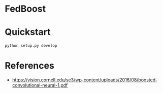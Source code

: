 # FedBoost

# Quickstart

```
python setup.py develop
```

# References

- https://vision.cornell.edu/se3/wp-content/uploads/2016/08/boosted-convolutional-neural-1.pdf
